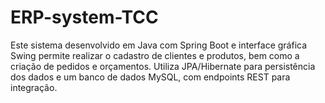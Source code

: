 # ERP-system-TCC
Este sistema desenvolvido em Java com Spring Boot e interface gráfica Swing permite realizar o cadastro de clientes e produtos, bem como a criação de pedidos e orçamentos. Utiliza JPA/Hibernate para persistência dos dados e um banco de dados MySQL, com endpoints REST para integração.
